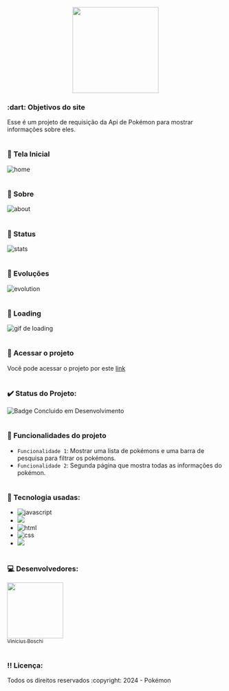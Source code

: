 <div align=center>
  <img src="https://user-images.githubusercontent.com/74377158/197866871-6c2d8d30-8043-4c80-881c-7ea9c7e7183c.png" width=200>
</div>
  
<h3> :dart: Objetivos do site</h3>
Esse é um projeto de requisição da Api de Pokémon para mostrar informações sobre eles.
  
# <h3> :pencil: Tela Inicial</h3>  
![home](https://github.com/Vinicius-Boschi/Star-Wars/assets/74377158/1754675d-5979-4c43-bdf3-5f10c4e86e85)

# <h3>:pencil: Sobre </h3>
![about](https://github.com/Vinicius-Boschi/Star-Wars/assets/74377158/342a5ed0-3c17-4cf0-9938-6421a2276445)

# <h3>:pencil: Status </h3>
![stats](https://github.com/Vinicius-Boschi/Star-Wars/assets/74377158/1fda3031-1053-4792-a2a2-a943fafe7393)

# <h3>:pencil: Evoluções </h3>
![evolution](https://github.com/Vinicius-Boschi/Star-Wars/assets/74377158/87a2c884-34b7-414c-8cb0-b7d32e5d4ed3)

# <h3>:pencil: Loading </h3>
![gif de loading](https://user-images.githubusercontent.com/74377158/198131459-3475b58d-262f-4d9e-a5ba-0fc363c1769e.jpg)

# <h3> :file_folder: Acessar o projeto</h3>
Você pode acessar o projeto por este [link](https://pokemonapipokedex.vercel.app/)

# <h3> :heavy_check_mark: Status do Projeto:</h3>
![Badge Concluido em Desenvolvimento](https://img.shields.io/static/v1?label=STATUS&message=CONCLUIDO&color=blue&style=for-the-badge)

# <h3> :hammer: Funcionalidades do projeto</h3>
- `Funcionalidade 1`: Mostrar uma lista de pokémons e uma barra de pesquisa para filtrar os pokémons.
- `Funcionalidade 2`: Segunda página que mostra todas as informações do pokémon.

# <h3> :notebook_with_decorative_cover: Tecnologia usadas:</h3>
* <img src="https://img.shields.io/badge/JavaScript-F7DF1E?style=for-the-badge&logo=javascript&logoColor=black" alt="javascript"><br>
* <img src='https://img.shields.io/badge/Vue.js-35495E?style=for-the-badge&logo=vue.js&logoColor=4FC08D'><br>
* <img src="https://img.shields.io/badge/HTML5-E34F26?style=for-the-badge&logo=html5&logoColor=white" alt="html"><br>
* <img src="https://img.shields.io/badge/CSS3-1572B6?style=for-the-badge&logo=css3&logoColor=white" alt="css"><br>
* <img src="https://img.shields.io/badge/Sass-CC6699?style=for-the-badge&logo=sass&logoColor=white">


# <h3> :computer: Desenvolvedores:</h3>
[<img src="https://github.com/Vinicius-Boschi/Star-Wars/assets/74377158/617712d4-46a6-4a4c-ae2d-026720999432" width=130><br><sub>Vinícius Boschi</sub>](https://github.com/Vinicius-Boschi)

# <h3> :bangbang: Licença:</h3>
<p> Todos os direitos reservados :copyright: 2024 - Pokémon